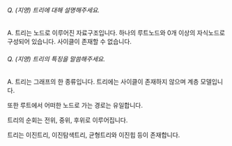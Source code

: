 ###### Q. (지영) 트리에 대해 설명해주세요.

A. 트리는 노드로 이루어진 자료구조입니다. 하나의 루트노드와 0개 이상의 자식노드로 구성되어 있습니다. 사이클이 존재할 수 없습니다.



###### Q. (지영) 트리의 특징을 말씀해주세요.

A. 트리는 그래프의 한 종류입니다. 트리에는 사이클이 존재하지 않으며 계층 모델입니다.

또한 루트에서 어떠한 노드로 가는 경로는 유일합니다.

트리의 순회는 전위, 중위, 후위로 이루어집니다.

트리는 이진트리, 이진탐색트리, 균형트리와 이진힙 등이 존재합니다.